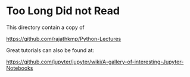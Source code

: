 # Too Long Did not Read

This directory contain a copy of 

https://github.com/rajathkmp/Python-Lectures

Great tutorials can also be found at:

https://github.com/jupyter/jupyter/wiki/A-gallery-of-interesting-Jupyter-Notebooks


